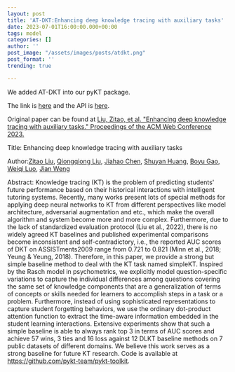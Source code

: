 ```yaml
---
layout: post
title: 'AT-DKT:Enhancing deep knowledge tracing with auxiliary tasks'
date: 2023-07-01T16:00:00.000+00:00
tags: model
categories: []
author: ''
post_image: "/assets/images/posts/atdkt.png"
post_format: ''
trending: true

---
```

We added AT-DKT into our pyKT package.

The link is [here](https://pykt-toolkit.readthedocs.io/en/latest/models.html#atdkt) and the API is [here](https://pykt-toolkit.readthedocs.io/en/latest/pykt.models.html#module-pykt.models.atdkt).

Original paper can be found at [Liu, Zitao, et al. "Enhancing deep knowledge tracing with auxiliary tasks." Proceedings of the ACM Web Conference 2023.
](https://dl.acm.org/doi/pdf/10.1145/3543507.3583866)

Title: Enhancing deep knowledge tracing with auxiliary tasks

Author:[Zitao Liu](https://dl.acm.org/profile/99659371148), [Qiongqiong Liu](https://dl.acm.org/profile/99660541150), [Jiahao Chen](https://dl.acm.org/profile/99660601071), [Shuyan Huang](https://dl.acm.org/profile/99660544381), [Boyu Gao](https://dl.acm.org/profile/99659741906), [Weiqi Luo](https://dl.acm.org/profile/99660247809), [Jian Weng](https://dl.acm.org/profile/99660600581)

Abstract: Knowledge tracing (KT) is the problem of predicting students' future performance based on their historical interactions with intelligent tutoring systems. Recently, many works present lots of special methods for applying deep neural networks to KT from different perspectives like model architecture, adversarial augmentation and etc., which make the overall algorithm and system become more and more complex. Furthermore, due to the lack of standardized evaluation protocol (Liu et al., 2022), there is no widely agreed KT baselines and published experimental comparisons become inconsistent and self-contradictory, i.e., the reported AUC scores of DKT on ASSISTments2009 range from 0.721 to 0.821 (Minn et al., 2018; Yeung & Yeung, 2018). Therefore, in this paper, we provide a strong but simple baseline method to deal with the KT task named simpleKT. Inspired by the Rasch model in psychometrics, we explicitly model question-specific variations to capture the individual differences among questions covering the same set of knowledge components that are a generalization of terms of concepts or skills needed for learners to accomplish steps in a task or a problem. Furthermore, instead of using sophisticated representations to capture student forgetting behaviors, we use the ordinary dot-product attention function to extract the time-aware information embedded in the student learning interactions. Extensive experiments show that such a simple baseline is able to always rank top 3 in terms of AUC scores and achieve 57 wins, 3 ties and 16 loss against 12 DLKT baseline methods on 7 public datasets of different domains. We believe this work serves as a strong baseline for future KT research. Code is available at https://github.com/pykt-team/pykt-toolkit.